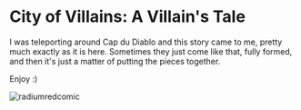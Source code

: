 # City of Villains: A Villain's Tale

I was teleporting around Cap du Diablo and this story came to me, pretty much exactly as it is here. Sometimes they just come like that, fully formed, and then it's just a matter of putting the pieces together.

Enjoy :)

![radiumredcomic](http://westkarana.com/wp-content/uploads/2009/03/radiumredcomic.jpg "radiumredcomic")
